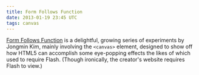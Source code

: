 ```yaml
---
title: Form Follows Function
date: 2013-01-19 23:45 UTC
tags: canvas
---
```


[Form Follows Function][1] is a delightful, growing series of experiments by Jongmin Kim, mainly involving the `<canvas>` element, designed to show off how HTML5 can accomplish some eye-popping effects the likes of which used to require Flash. (Though ironically, the creator's website requires Flash to view.)

<!--more-->

[1]: http://fff.cmiscm.com/
